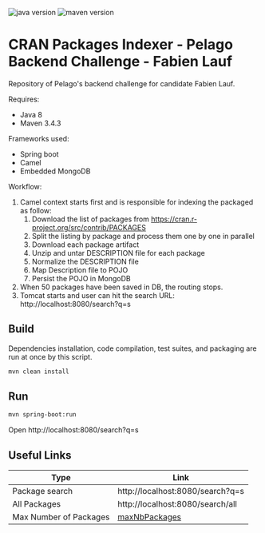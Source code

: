 ![java version](https://img.shields.io/badge/java-1.8-blue.svg)
![maven version](https://img.shields.io/badge/maven->3.4-blue.svg)

# CRAN Packages Indexer - Pelago Backend Challenge - Fabien Lauf

Repository of Pelago's backend challenge for candidate Fabien Lauf.

Requires: 
 - Java 8
 - Maven 3.4.3

Frameworks used:
 - Spring boot
 - Camel
 - Embedded MongoDB

Workflow:
 1. Camel context starts first and is responsible for indexing the packaged as follow:
     1. Download the list of packages from https://cran.r-project.org/src/contrib/PACKAGES
     2. Split the listing by package and process them one by one in parallel
     3. Download each package artifact
     4. Unzip and untar DESCRIPTION file for each package
     5. Normalize the DESCRIPTION file
     6. Map Description file to POJO
     7. Persist the POJO in MongoDB
 2. When 50 packages have been saved in DB, the routing stops.
 3. Tomcat starts and user can hit the search URL: http://localhost:8080/search?q=s
 
## Build

Dependencies installation, code compilation, test suites, and packaging are run at once by this script.

```sh
mvn clean install
```

## Run

```sh
mvn spring-boot:run
```

Open http://localhost:8080/search?q=s

## Useful Links

| Type | Link |
| ------------- | ------------- |
| Package search | http://localhost:8080/search?q=s |
| All Packages | http://localhost:8080/search/all |
| Max Number of Packages | [maxNbPackages](src/main/resources/application.properties#L1) |